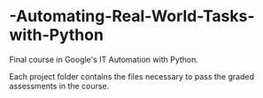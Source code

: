# -Automating-Real-World-Tasks-with-Python
Final course in Google's IT Automation with Python.

Each project folder contains the files necessary to pass the graded assessments in the course.
